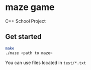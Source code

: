 # maze game
 C++ School Project

## Get started

```bash
make
./maze <path to maze>
```

You can use files located in `test/*.txt`
